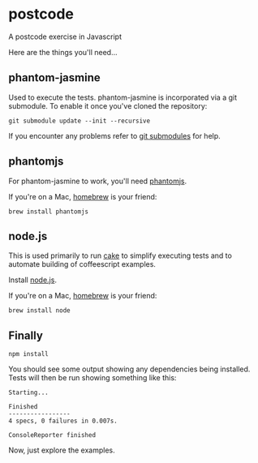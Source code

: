 postcode
========

A postcode exercise in Javascript

Here are the things you'll need...

phantom-jasmine
---------------
Used to execute the tests.
phantom-jasmine is incorporated via a git submodule. To enable it once you've cloned the repository:

    git submodule update --init --recursive

If you encounter any problems refer to [git submodules](http://git-scm.com/book/en/Git-Tools-Submodules) for help.

phantomjs
---------
For phantom-jasmine to work, you'll need [phantomjs](http://phantomjs.org/download.html).

If you're on a Mac, [homebrew](http://mxcl.github.com/homebrew/) is your friend:

    brew install phantomjs

node.js
-------
This is used primarily to run [cake](http://coffeescript.org/documentation/docs/cake.html) to simplify executing tests and to automate building of coffeescript examples.

Install [node.js](http://nodejs.org/).

If you're on a Mac, [homebrew](http://mxcl.github.com/homebrew/) is your friend:

    brew install node

Finally
-------

    npm install

You should see some output showing any dependencies being installed.
Tests will then be run showing something like this:
    
    Starting...
    
    Finished
    -----------------
    4 specs, 0 failures in 0.007s.
    
    ConsoleReporter finished

Now, just explore the examples.
